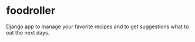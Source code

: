 # foodroller
Django app to manage your favorite recipes and to get suggestions what to eat the next days.
